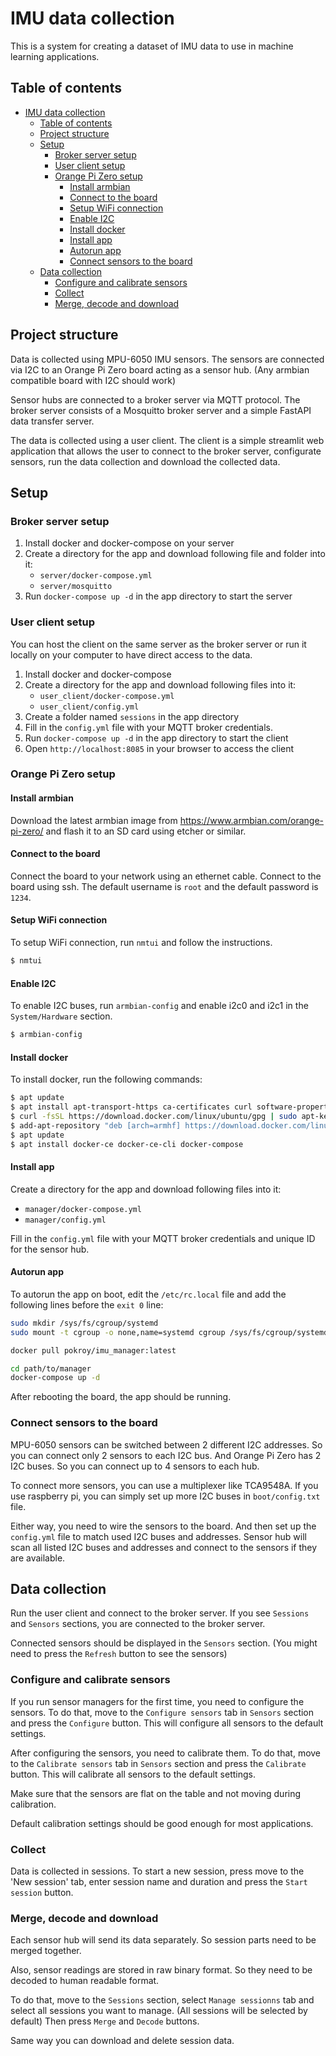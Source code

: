 # IMU data collection
This is a system for creating a dataset of IMU data to use in machine learning applications.

## Table of contents
- [IMU data collection](#imu-data-collection)
  - [Table of contents](#table-of-contents)
  - [Project structure](#project-structure)
  - [Setup](#setup)
    - [Broker server setup](#broker-server-setup)
    - [User client setup](#user-client-setup)
    - [Orange Pi Zero setup](#orange-pi-zero-setup)
      - [Install armbian](#install-armbian)
      - [Connect to the board](#connect-to-the-board)
      - [Setup WiFi connection](#setup-wifi-connection)
      - [Enable I2C](#enable-i2c)
      - [Install docker](#install-docker)
      - [Install app](#install-app)
      - [Autorun app](#autorun-app)
      - [Connect sensors to the board](#connect-sensors-to-the-board)
  - [Data collection](#data-collection)
    - [Configure and calibrate sensors](#configure-and-calibrate-sensors)
    - [Collect](#collect)
    - [Merge, decode and download](#merge-decode-and-download)

## Project structure
Data is collected using MPU-6050 IMU sensors. The sensors are connected via I2C to an Orange Pi Zero board acting as a sensor hub. (Any armbian compatible board with I2C should work)

Sensor hubs are connected to a broker server via MQTT protocol. The broker server consists of a Mosquitto broker server and a simple FastAPI data transfer server.

The data is collected using a user client. The client is a simple streamlit web application that allows the user to connect to the broker server, configurate sensors, run the data collection and download the collected data.

## Setup
### Broker server setup
1. Install docker and docker-compose on your server
2. Create a directory for the app and download following file and folder into it:
    - `server/docker-compose.yml`
    - `server/mosquitto`
3. Run `docker-compose up -d` in the app directory to start the server

### User client setup
You can host the client on the same server as the broker server or run it locally on your computer to have direct access to the data.
1. Install docker and docker-compose
2. Create a directory for the app and download following files into it:
    - `user_client/docker-compose.yml`
    - `user_client/config.yml`
3. Create a folder named `sessions` in the app directory
4. Fill in the `config.yml` file with your MQTT broker credentials.
5. Run `docker-compose up -d` in the app directory to start the client
6. Open `http://localhost:8085` in your browser to access the client

### Orange Pi Zero setup
#### Install armbian
Download the latest armbian image from https://www.armbian.com/orange-pi-zero/ and flash it to an SD card using etcher or similar.

#### Connect to the board
Connect the board to your network using an ethernet cable. Connect to the board using ssh. The default username is `root` and the default password is `1234`.

#### Setup WiFi connection
To setup WiFi connection, run `nmtui` and follow the instructions.

```bash
$ nmtui
```

#### Enable I2C
To enable I2C buses, run `armbian-config` and enable i2c0 and i2c1 in the `System/Hardware` section.

```bash
$ armbian-config
```

#### Install docker
To install docker, run the following commands:

```bash
$ apt update
$ apt install apt-transport-https ca-certificates curl software-properties-common
$ curl -fsSL https://download.docker.com/linux/ubuntu/gpg | sudo apt-key add -
$ add-apt-repository "deb [arch=armhf] https://download.docker.com/linux/ubuntu eoan stable"
$ apt update
$ apt install docker-ce docker-ce-cli docker-compose
```

#### Install app
Create a directory for the app and download following files into it:
- `manager/docker-compose.yml`
- `manager/config.yml`

Fill in the `config.yml` file with your MQTT broker credentials and unique ID for the sensor hub.

#### Autorun app
To autorun the app on boot, edit the `/etc/rc.local` file and add the following lines before the `exit 0` line:

```bash
sudo mkdir /sys/fs/cgroup/systemd
sudo mount -t cgroup -o none,name=systemd cgroup /sys/fs/cgroup/systemd

docker pull pokroy/imu_manager:latest

cd path/to/manager
docker-compose up -d
```

After rebooting the board, the app should be running.

### Connect sensors to the board
MPU-6050 sensors can be switched between 2 different I2C addresses. So you can connect only 2 sensors to each I2C bus. And Orange Pi Zero has 2 I2C buses. So you can connect up to 4 sensors to each hub.

To connect more sensors, you can use a multiplexer like TCA9548A. If you use raspberry pi, you can simply set up more I2C buses in `boot/config.txt` file.

Either way, you need to wire the sensors to the board. And then set up the `config.yml` file to match used I2C buses and addresses. Sensor hub will scan all listed I2C buses and addresses and connect to the sensors if they are available.

## Data collection
Run the user client and connect to the broker server. If you see `Sessions` and `Sensors` sections, you are connected to the broker server.

Connected sensors should be displayed in the `Sensors` section. (You might need to press the `Refresh` button to see the sensors)

### Configure and calibrate sensors
If you run sensor managers for the first time, you need to configure the sensors. To do that, move to the `Configure sensors` tab in `Sensors` section and press the `Configure` button. This will configure all sensors to the default settings.

After configuring the sensors, you need to calibrate them. To do that, move to the `Calibrate sensors` tab in `Sensors` section and press the `Calibrate` button. This will calibrate all sensors to the default settings.

Make sure that the sensors are flat on the table and not moving during calibration.

Default calibration settings should be good enough for most applications.

### Collect
Data is collected in sessions. To start a new session, press move to the 'New session' tab, enter session name and duration and press the `Start session` button.

### Merge, decode and download
Each sensor hub will send its data separately. So session parts need to be merged together.

Also, sensor readings are stored in raw binary format. So they need to be decoded to human readable format.

To do that, move to the `Sessions` section, select `Manage sessionns` tab and select all sessions you want to manage. (All sessions will be selected by default) Then press `Merge` and `Decode` buttons.

Same way you can download and delete session data.